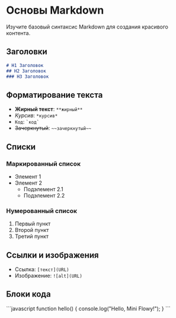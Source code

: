 # Основы Markdown

Изучите базовый синтаксис Markdown для создания красивого контента.

## Заголовки

```markdown
# H1 Заголовок
## H2 Заголовок  
### H3 Заголовок
```

## Форматирование текста

- **Жирный текст**: `**жирный**`
- *Курсив*: `*курсив*`
- `Код`: `` `код` ``
- ~~Зачеркнутый~~: `~~зачеркнутый~~`

## Списки

### Маркированный список
- Элемент 1
- Элемент 2
  - Подэлемент 2.1
  - Подэлемент 2.2

### Нумерованный список
1. Первый пункт
2. Второй пункт
3. Третий пункт

## Ссылки и изображения

- Ссылка: `[текст](URL)`
- Изображение: `![alt](URL)`

## Блоки кода

\`\`\`javascript
function hello() {
  console.log("Hello, Mini Flowy!");
}
\`\`\`
